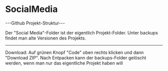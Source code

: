 # SocialMedia

---Github Projekt-Struktur---

Der "Social Media"-Folder ist der eigentlich Projekt-Folder. 
Unter backups findet man alte Versionen des Projekts.


-----------------------------
Download: Auf grünen Knopf "Code" oben rechts klicken und dann "Download ZIP". 
Nach Entpacken kann der backups-Folder gelöscht werden, wenn man nur das eigentliche Projekt haben will
